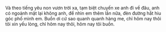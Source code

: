 Và theo tiếng yêu non vươn trời xa, tạm biệt chuyến xe anh đi về đâu, anh có ngoảnh mặt lại không anh, để nhìn em thêm lần nữa, đèn đường hắt hiu góc phố mình em. Buồn ơi cứ sao quanh quanh hàng me, chỉ hôm nay thôi tôi xin yếu lòng, chỉ hôm nay thôi, hôm nay tôi buồn.